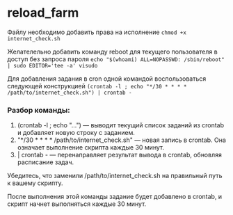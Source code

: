 # reload_farm

Файлу необходимо добавить права на исполнение
`chmod +x internet_check.sh`

Желателельно добавить команду reboot для текущего пользователя в доступ без запроса пароля
`echo "$(whoami) ALL=NOPASSWD: /sbin/reboot" | sudo EDITOR='tee -a' visudo`

Для добавления задания в cron одной командой воспользоваться следующей конструкцией
`(crontab -l ; echo "*/30 * * * * /path/to/internet_check.sh") | crontab -`

### Разбор команды:
1. (crontab -l ; echo "...") — выводит текущий список заданий из crontab и добавляет новую строку с заданием.
2. "*/30 * * * * /path/to/internet_check.sh" — новая запись в crontab. Она означает выполнение скрипта каждые 30 минут.
3. | crontab - — перенаправляет результат вывода в crontab, обновляя расписание задач.

Убедитесь, что заменили /path/to/internet_check.sh на правильный путь к вашему скрипту.

После выполнения этой команды задание будет добавлено в crontab, и скрипт начнет выполняться каждые 30 минут.
